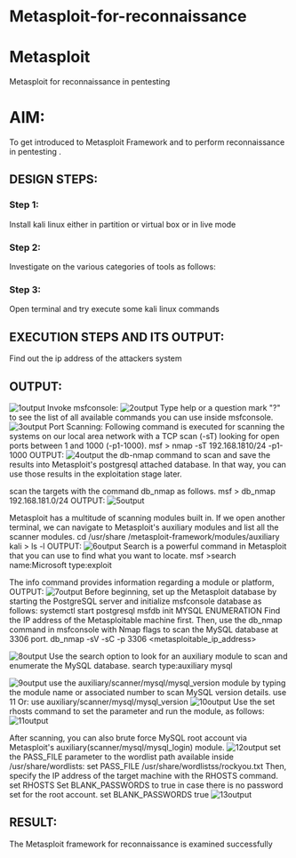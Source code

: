 # Metasploit-for-reconnaissance
# Metasploit
Metasploit for reconnaissance in pentesting

# AIM:

To get introduced to Metasploit Framework and to  perform reconnaissance  in pentesting .

## DESIGN STEPS:

### Step 1:

Install kali linux either in partition or virtual box or in live mode

### Step 2:

Investigate on the various categories of tools as follows:

### Step 3:

Open terminal and try execute some kali linux commands

## EXECUTION STEPS AND ITS OUTPUT:
Find out the ip address of the attackers system


## OUTPUT:

![1output](https://github.com/kiruthika512/Metasploit-for-reconnaissance/assets/135616605/c93a8664-2ea6-4a5d-82d1-af07344d3bfb)
Invoke msfconsole:
![2output](https://github.com/kiruthika512/Metasploit-for-reconnaissance/assets/135616605/3671a24a-5bc6-4d4d-877a-3fe6ee368d15)
Type help or a question mark "?" to see the list of all available commands you can use inside msfconsole.
![3output](https://github.com/kiruthika512/Metasploit-for-reconnaissance/assets/135616605/da28e207-b984-42cf-8d69-50d7430e9864)
Port Scanning:
Following command is executed for scanning the systems on our local area network with a TCP scan (-sT) looking for open ports between 1 and 1000 (-p1-1000). msf > nmap -sT 192.168.1810/24 -p1-1000
OUTPUT:
![4output](https://github.com/kiruthika512/Metasploit-for-reconnaissance/assets/135616605/523cad32-cbee-46d0-951e-d1b1ac84c004)
the db-nmap command to scan and save the results into Metasploit's postgresql attached database. In that way, you can use those results in the exploitation stage later.

scan the targets with the command db_nmap as follows. msf > db_nmap 192.168.181.0/24
OUTPUT:
![5output](https://github.com/kiruthika512/Metasploit-for-reconnaissance/assets/135616605/e99e3bab-1333-4ba8-9dd3-16c1a38954bc)

Metasploit has a multitude of scanning modules built in. If we open another terminal, we can navigate to Metasploit's auxiliary modules and list all the scanner modules. cd /usr/share /metasploit-framework/modules/auxiliary kali > ls -l
OUTPUT:
![6output](https://github.com/kiruthika512/Metasploit-for-reconnaissance/assets/135616605/756ffd58-6e70-4bc4-b93b-187fe3773f39)
Search is a powerful command in Metasploit that you can use to find what you want to locate. msf >search name:Microsoft type:exploit

The info command provides information regarding a module or platform,
OUTPUT:
![7output](https://github.com/kiruthika512/Metasploit-for-reconnaissance/assets/135616605/213d5043-2946-49d6-9deb-dac03db7f855)
Before beginning, set up the Metasploit database by starting the PostgreSQL server and initialize msfconsole database as follows: systemctl start postgresql msfdb init
MYSQL ENUMERATION
Find the IP address of the Metasploitable machine first. Then, use the db_nmap command in msfconsole with Nmap flags to scan the MySQL database at 3306 port. db_nmap -sV -sC -p 3306 <metasploitable_ip_address>

![8output](https://github.com/kiruthika512/Metasploit-for-reconnaissance/assets/135616605/65d1c676-aca9-4891-b776-8a38907119ce)
Use the search option to look for an auxiliary module to scan and enumerate the MySQL database. search type:auxiliary mysql

![9output](https://github.com/kiruthika512/Metasploit-for-reconnaissance/assets/135616605/223282ec-6939-45db-99ba-2ff4a8e028aa)
use the auxiliary/scanner/mysql/mysql_version module by typing the module name or associated number to scan MySQL version details. use 11 Or: use auxiliary/scanner/mysql/mysql_version
![10output](https://github.com/kiruthika512/Metasploit-for-reconnaissance/assets/135616605/bfe29db9-4c6d-40d7-97cf-0087318eaa55)
Use the set rhosts command to set the parameter and run the module, as follows:
![11output](https://github.com/kiruthika512/Metasploit-for-reconnaissance/assets/135616605/b18f70b3-a82b-43e9-949a-edf17abeaf82)

After scanning, you can also brute force MySQL root account via Metasploit's auxiliary(scanner/mysql/mysql_login) module.
![12output](https://github.com/kiruthika512/Metasploit-for-reconnaissance/assets/135616605/a9584574-ef46-4efd-98fb-ce140dc94906)
set the PASS_FILE parameter to the wordlist path available inside /usr/share/wordlists: set PASS_FILE /usr/share/wordlistss/rockyou.txt Then, specify the IP address of the target machine with the RHOSTS command. set RHOSTS Set BLANK_PASSWORDS to true in case there is no password set for the root account. set BLANK_PASSWORDS true
![13output](https://github.com/kiruthika512/Metasploit-for-reconnaissance/assets/135616605/353edb02-b87e-4ad5-9a32-69d3c307f863)












## RESULT:
The Metasploit framework for reconnaissance is  examined successfully
